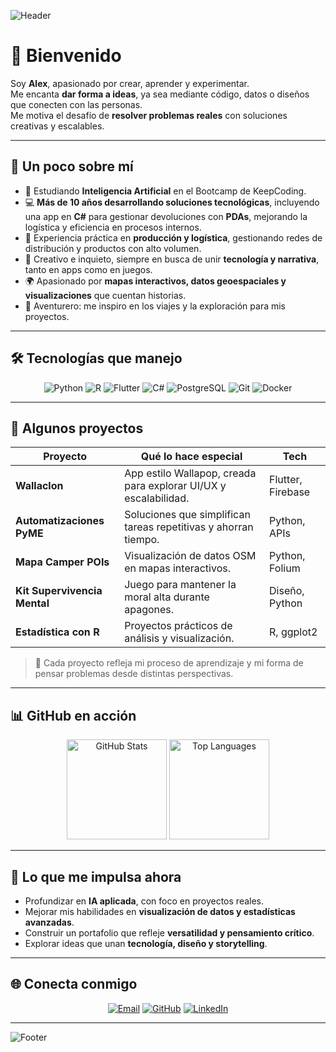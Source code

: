 

<!-- Banner superior -->
![Header](https://capsule-render.vercel.app/api?type=waving&color=0:00b4d8,100:0077b6&height=180&section=header&text=Alex%20Martín%20Peña&fontSize=35&fontColor=ffffff&fontAlignY=35)

# 👋 Bienvenido
Soy **Alex**, apasionado por crear, aprender y experimentar.  
Me encanta **dar forma a ideas**, ya sea mediante código, datos o diseños que conecten con las personas.  
Me motiva el desafío de **resolver problemas reales** con soluciones creativas y escalables.

---

## 🌟 Un poco sobre mí
- 🤖 Estudiando **Inteligencia Artificial** en el Bootcamp de KeepCoding.  
- 💻 **Más de 10 años desarrollando soluciones tecnológicas**, incluyendo una app en **C#** para gestionar devoluciones con **PDAs**, mejorando la logística y eficiencia en procesos internos.  
- 🧵 Experiencia práctica en **producción y logística**, gestionando redes de distribución y productos con alto volumen.  
- 🎲 Creativo e inquieto, siempre en busca de unir **tecnología y narrativa**, tanto en apps como en juegos.  
- 🌍 Apasionado por **mapas interactivos, datos geoespaciales y visualizaciones** que cuentan historias.  
- 🚐 Aventurero: me inspiro en los viajes y la exploración para mis proyectos.

---

## 🛠 Tecnologías que manejo
<p align="center">
  <img src="https://img.shields.io/badge/-Python-3776AB?logo=python&logoColor=white" alt="Python"/>
  <img src="https://img.shields.io/badge/-R-276DC3?logo=r&logoColor=white" alt="R"/>
  <img src="https://img.shields.io/badge/-Flutter-02569B?logo=flutter&logoColor=white" alt="Flutter"/>
  <img src="https://img.shields.io/badge/-C%23-239120?logo=c-sharp&logoColor=white" alt="C#"/>
  <img src="https://img.shields.io/badge/-PostgreSQL-336791?logo=postgresql&logoColor=white" alt="PostgreSQL"/>
  <img src="https://img.shields.io/badge/-Git-F05032?logo=git&logoColor=white" alt="Git"/>
  <img src="https://img.shields.io/badge/-Docker-2496ED?logo=docker&logoColor=white" alt="Docker"/>
</p>

---

## 🚀 Algunos proyectos
| Proyecto | Qué lo hace especial | Tech |
|-----------|---------------------|------|
| **Wallaclon** | App estilo Wallapop, creada para explorar UI/UX y escalabilidad. | Flutter, Firebase |
| **Automatizaciones PyME** | Soluciones que simplifican tareas repetitivas y ahorran tiempo. | Python, APIs |
| **Mapa Camper POIs** | Visualización de datos OSM en mapas interactivos. | Python, Folium |
| **Kit Supervivencia Mental** | Juego para mantener la moral alta durante apagones. | Diseño, Python |
| **Estadística con R** | Proyectos prácticos de análisis y visualización. | R, ggplot2 |

> 🌱 Cada proyecto refleja mi proceso de aprendizaje y mi forma de pensar problemas desde distintas perspectivas.

---

## 📊 GitHub en acción
<p align="center">
  <img src="https://github-readme-stats.vercel.app/api?username=amelanio&show_icons=true&theme=tokyonight" alt="GitHub Stats" height="160"/>
  <img src="https://github-readme-stats.vercel.app/api/top-langs/?username=amelanio&layout=compact&theme=tokyonight" alt="Top Languages" height="160"/>
</p>

---

## 🎯 Lo que me impulsa ahora
- Profundizar en **IA aplicada**, con foco en proyectos reales.  
- Mejorar mis habilidades en **visualización de datos y estadísticas avanzadas**.  
- Construir un portafolio que refleje **versatilidad y pensamiento crítico**.  
- Explorar ideas que unan **tecnología, diseño y storytelling**.

---

## 🌐 Conecta conmigo
<p align="center">
  <a href="mailto:amelanio@gmail.com"><img src="https://img.shields.io/badge/Email-0078D4?style=for-the-badge&logo=microsoft-outlook&logoColor=white" alt="Email"></a>
  <a href="https://github.com/amelanio"><img src="https://img.shields.io/badge/GitHub-181717?style=for-the-badge&logo=github&logoColor=white" alt="GitHub"></a>
  <a href="https://www.linkedin.com/in/alejandro-martin-peña-74a555128/"><img src="https://img.shields.io/badge/LinkedIn-0077B5?style=for-the-badge&logo=linkedin&logoColor=white" alt="LinkedIn"></a>
</p>

---

<!-- Footer -->
![Footer](https://capsule-render.vercel.app/api?type=waving&color=0:0077b6,100:00b4d8&height=120&section=footer)
